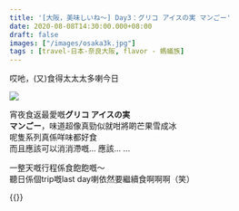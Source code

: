 ```yaml
---
title: '[大阪，美味しいね～] Day3：グリコ アイスの実 マンごー'
date: 2020-08-08T14:30:00.000+08:00
draft: false
images: ["/images/osaka3k.jpg"]
tags : [travel-日本-奈良大阪, flavor - 螞蟻族]
---
```

  
哎吔，(又)食得太太太多喇今日

![](/images/osaka3k.jpg)

宵夜食返最愛嘅**グリコ アイスの実**  
**マンごー**，味道超像真勁似就咁將啲芒果雪成冰  
呢隻系列真係咩味都好食  
而且應該可以消消滯嘅... 應該... ...
  
    
    
一整天嘅行程係食飽飽嘅～  
聽日係個trip嘅last day喇依然要繼續食啊啊啊（笑）
  
  
  
{{<osaka>}}
